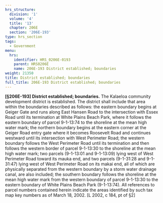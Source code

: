```yaml
---
hrs_structure:
  division: '1'
  volume: '4'
  title: '13'
  chapter: 206E
  section: '206E-193'
type: hrs_section
tags:
  - Government
menu:
  hrs:
    identifier: HRS_0206E-0193
    parent: HRS0206E
    name: 206E-193 District established; boundaries
weight: 21350
title: District established; boundaries
full_title: 206E-193 District established; boundaries
---
```

**[§206E-193] District established; boundaries.** The Kalaeloa community development district is established. The district shall include that area within the boundaries described as follows: the eastern boundary begins at Geiger Gate and runs along East Hansen Road to the intersection with Essex Road until its termination at White Plains Beach Park, where it follows the eastern boundary of parcel 9-1-13:74 to the shoreline at the mean high water mark; the northern boundary begins at the eastern corner at the Geiger Road entry gate where it becomes Roosevelt Road and continues westward until its intersection with West Perimeter Road; the western boundary follows the West Perimeter Road until its termination and then follows the western border of parcel 9-1-13:30 to the shoreline at the mean high water mark; two parcels (9-1-13:01 and 9-1-13:09) lying west of West Perimeter Road toward its mauka end, and two parcels (9-1-31:28 and 9-1-31:47) lying west of West Perimeter Road on its makai end, all of which are physically separated from the western boundary by a storm water drainage canal, are also included; the southern boundary follows the shoreline at the mean high water mark from the western boundary of parcel 9-1-13:30 to the eastern boundary of White Plains Beach Park (9-1-13:74). All references to parcel numbers contained herein indicate the areas identified by such tax map key numbers as of March 18, 2002\. [L 2002, c 184, pt of §2]